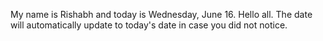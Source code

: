 My name is Rishabh and today is Wednesday, June 16. Hello all. The date will automatically update to today's date in case you did not notice.
